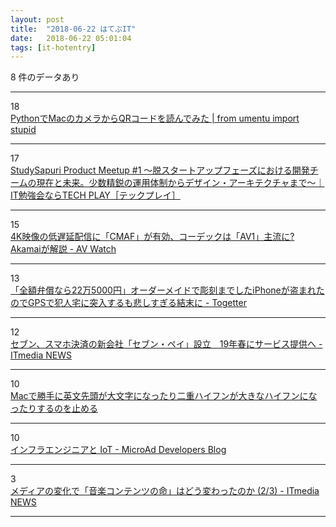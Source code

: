```yaml
---
layout: post
title:  "2018-06-22 はてぶIT"
date:   2018-06-22 05:01:04
tags: [it-hotentry]
---
```

8 件のデータあり

<hr><div class="row">
<div class="col-1"><span class="badge badge-pill badge-success h2">18</span></div>
<div class="col-11"><a href='https://www.blog.umentu.work/python-qrcode/' target='_blank'>PythonでMacのカメラからQRコードを読んでみた | from umentu import stupid</a></div>
</div>
<hr>
<div class="row">
<div class="col-1"><span class="badge badge-pill badge-success h2">17</span></div>
<div class="col-11"><a href='https://techplay.jp/event/680406' target='_blank'>StudySapuri Product Meetup #1 〜脱スタートアップフェーズにおける開発チームの現在と未来。少数精鋭の運用体制からデザイン・アーキテクチャまで～｜IT勉強会ならTECH PLAY［テックプレイ］</a></div>
</div>
<hr>
<div class="row">
<div class="col-1"><span class="badge badge-pill badge-success h2">15</span></div>
<div class="col-11"><a href='https://av.watch.impress.co.jp/docs/news/1128920.html' target='_blank'>4K映像の低遅延配信に「CMAF」が有効、コーデックは「AV1」主流に? Akamaiが解説 - AV Watch</a></div>
</div>
<hr>
<div class="row">
<div class="col-1"><span class="badge badge-pill badge-success h2">13</span></div>
<div class="col-11"><a href='https://togetter.com/li/1239493' target='_blank'>「全額弁償なら22万5000円」オーダーメイドで彫刻までしたiPhoneが盗まれたのでGPSで犯人宅に突入するも悲しすぎる結末に - Togetter</a></div>
</div>
<hr>
<div class="row">
<div class="col-1"><span class="badge badge-pill badge-success h2">12</span></div>
<div class="col-11"><a href='http://www.itmedia.co.jp/news/articles/1806/21/news127.html' target='_blank'>セブン、スマホ決済の新会社「セブン・ペイ」設立　19年春にサービス提供へ - ITmedia NEWS</a></div>
</div>
<hr>
<div class="row">
<div class="col-1"><span class="badge badge-pill badge-success h2">10</span></div>
<div class="col-11"><a href='https://rcmdnk.com/blog/2018/05/16/computer-mac/' target='_blank'>Macで勝手に英文先頭が大文字になったり二重ハイフンが大きなハイフンになったりするのを止める</a></div>
</div>
<hr>
<div class="row">
<div class="col-1"><span class="badge badge-pill badge-success h2">10</span></div>
<div class="col-11"><a href='https://developers.microad.co.jp/entry/2018/06/21/201740' target='_blank'>インフラエンジニアと IoT - MicroAd Developers Blog</a></div>
</div>
<hr>
<div class="row">
<div class="col-1"><span class="badge badge-pill badge-success h2">3</span></div>
<div class="col-11"><a href='http://www.itmedia.co.jp/news/articles/1806/21/news034_2.html' target='_blank'>メディアの変化で「音楽コンテンツの命」はどう変わったのか (2/3) - ITmedia NEWS</a></div>
</div>
<hr>
